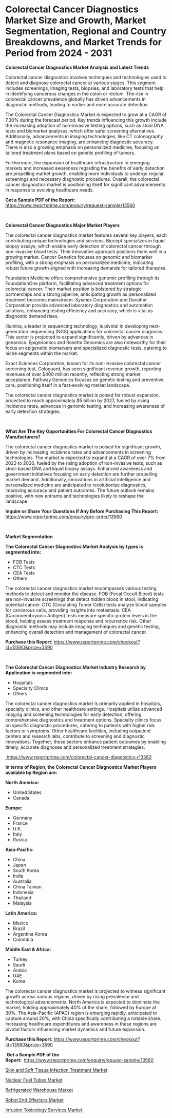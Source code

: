 <p><h1>Colorectal Cancer Diagnostics Market Size and Growth, Market Segmentation, Regional and Country Breakdowns, and Market Trends for Period from 2024 -  2031</h1></p><p><strong>Colorectal Cancer Diagnostics Market Analysis and Latest Trends</strong></p>
<p><p>Colorectal cancer diagnostics involves techniques and technologies used to detect and diagnose colorectal cancer at various stages. This segment includes screenings, imaging tests, biopsies, and laboratory tests that help in identifying cancerous changes in the colon or rectum. The rise in colorectal cancer prevalence globally has driven advancements in diagnostic methods, leading to earlier and more accurate detection.</p><p>The Colorectal Cancer Diagnostics Market is expected to grow at a CAGR of 7.30% during the forecast period. Key trends influencing this growth include the increasing adoption of non-invasive testing options, such as stool DNA tests and biomarker analyses, which offer safer screening alternatives. Additionally, advancements in imaging technologies, like CT colonography and magnetic resonance imaging, are enhancing diagnostic accuracy. There is also a growing emphasis on personalized medicine, focusing on tailored treatment plans based on genetic profiling of tumors. </p><p>Furthermore, the expansion of healthcare infrastructure in emerging markets and increased awareness regarding the benefits of early detection are propelling market growth, enabling more individuals to undergo regular screenings and necessary diagnostic procedures. Overall, the colorectal cancer diagnostics market is positioning itself for significant advancements in response to evolving healthcare needs.</p></p>
<p><strong>Get a Sample PDF of the Report:&nbsp;</strong> <a href="https://www.reportprime.com/enquiry/request-sample/13560?utm_campaign=57&utm_medium=2&utm_source=Github&utm_content=ia&utm_term=29112024&utm_id=colorectal-cancer-diagnostics">https://www.reportprime.com/enquiry/request-sample/13560</a></p>
<p>&nbsp;</p>
<p><strong>Colorectal Cancer Diagnostics Major Market Players</strong></p>
<p><p>The colorectal cancer diagnostics market features several key players, each contributing unique technologies and services. Biocept specializes in liquid biopsy assays, which enable early detection of colorectal cancer through non-invasive blood tests. Their innovative approach positions them well in a growing market. Cancer Genetics focuses on genomic and biomarker profiling, with a strong emphasis on personalized medicine, indicating robust future growth aligned with increasing demands for tailored therapies.</p><p>Foundation Medicine offers comprehensive genomic profiling through its FoundationOne platform, facilitating advanced treatment options for colorectal cancer. Their market position is bolstered by strategic partnerships and a strong pipeline, anticipating growth as personalized treatment becomes mainstream. Sysmex Corporation and Danaher Corporation provide advanced laboratory diagnostics and automation solutions, enhancing testing efficiency and accuracy, which is vital as diagnostic demand rises.</p><p>Illumina, a leader in sequencing technology, is pivotal in developing next-generation sequencing (NGS) applications for colorectal cancer diagnosis. This sector is projected to expand significantly, driven by advances in genomics. Epigenomics and Rosetta Genomics are also noteworthy for their focus on epigenetic biomarkers and specialized diagnostic tests, catering to niche segments within the market.</p><p>Exact Sciences Corporation, known for its non-invasive colorectal cancer screening test, Cologuard, has seen significant revenue growth, reporting revenues of over $400 million recently, reflecting strong market acceptance. Pathway Genomics focuses on genetic testing and preventive care, positioning itself in a fast-evolving market landscape.</p><p>The colorectal cancer diagnostics market is poised for robust expansion, projected to reach approximately $5 billion by 2027, fueled by rising incidence rates, advances in genomic testing, and increasing awareness of early detection strategies.</p></p>
<p>&nbsp;</p>
<p><strong>What Are The Key Opportunities For Colorectal Cancer Diagnostics Manufacturers?</strong></p>
<p><p>The colorectal cancer diagnostics market is poised for significant growth, driven by increasing incidence rates and advancements in screening technologies. The market is expected to expand at a CAGR of over 7% from 2023 to 2030, fueled by the rising adoption of non-invasive tests, such as stool-based DNA and liquid biopsy assays. Enhanced awareness and government initiatives focusing on early detection are further propelling market demand. Additionally, innovations in artificial intelligence and personalized medicine are anticipated to revolutionize diagnostics, improving accuracy and patient outcomes. The future outlook remains positive, with new entrants and technologies likely to reshape the landscape.</p></p>
<p><strong>Inquire or Share Your Questions If Any Before Purchasing This Report:</strong> <a href="https://www.reportprime.com/enquiry/pre-order/13560?utm_campaign=57&utm_medium=2&utm_source=Github&utm_content=ia&utm_term=29112024&utm_id=colorectal-cancer-diagnostics">https://www.reportprime.com/enquiry/pre-order/13560</a></p>
<p>&nbsp;</p>
<p><strong>Market Segmentation</strong></p>
<p><strong>The Colorectal Cancer Diagnostics Market Analysis by types is segmented into:</strong></p>
<p><ul><li>FOB Tests</li><li>CTC Tests</li><li>CEA Tests</li><li>Others</li></ul></p>
<p><p>The colorectal cancer diagnostics market encompasses various testing methods to detect and monitor the disease. FOB (Fecal Occult Blood) tests are non-invasive screenings that detect hidden blood in stool, indicating potential cancer. CTC (Circulating Tumor Cells) tests analyze blood samples for cancerous cells, providing insights into metastasis. CEA (Carcinoembryonic Antigen) tests measure specific protein levels in the blood, helping assess treatment response and recurrence risk. Other diagnostic methods may include imaging techniques and genetic testing, enhancing overall detection and management of colorectal cancer.</p></p>
<p><strong>Purchase this Report:&nbsp;</strong><a href="https://www.reportprime.com/checkout?id=13560&price=3590&utm_campaign=57&utm_medium=2&utm_source=Github&utm_content=ia&utm_term=29112024&utm_id=colorectal-cancer-diagnostics">https://www.reportprime.com/checkout?id=13560&price=3590</a></p>
<p>&nbsp;</p>
<p><strong>The Colorectal Cancer Diagnostics Market Industry Research by Application is segmented into:</strong></p>
<p><ul><li>Hospitals</li><li>Specialty Clinics</li><li>Others</li></ul></p>
<p><p>The colorectal cancer diagnostics market is primarily applied in hospitals, specialty clinics, and other healthcare settings. Hospitals utilize advanced imaging and screening technologies for early detection, offering comprehensive diagnostics and treatment options. Specialty clinics focus on specific diagnostic procedures, catering to patients with higher risk factors or symptoms. Other healthcare facilities, including outpatient centers and research labs, contribute to screening and diagnostic innovations. Together, these sectors enhance patient outcomes by enabling timely, accurate diagnoses and personalized treatment strategies.</p></p>
<p><a href="https://www.reportprime.com/colorectal-cancer-diagnostics-r13560?utm_campaign=57&utm_medium=2&utm_source=Github&utm_content=ia&utm_term=29112024&utm_id=colorectal-cancer-diagnostics">&nbsp;https://www.reportprime.com/colorectal-cancer-diagnostics-r13560</a></p>
<p><strong>In terms of Region, the Colorectal Cancer Diagnostics Market Players available by Region are:</strong></p>
<p>
    <p> <strong> North America: </strong>
        <ul>
            <li>United States</li>
            <li>Canada</li>
        </ul>
        </p> 
    <p> <strong> Europe: </strong>
        <ul>
            <li>Germany</li>
            <li>France</li>
            <li>U.K.</li>
            <li>Italy</li>
            <li>Russia</li>
        </ul>
        </p> 
    <p> <strong> Asia-Pacific: </strong>
        <ul>
            <li>China</li>
            <li>Japan</li>
            <li>South Korea</li>
            <li>India</li>
            <li>Australia</li>
            <li>China Taiwan</li>
            <li>Indonesia</li>
            <li>Thailand</li>
            <li>Malaysia</li>
        </ul>
        </p> 
    <p> <strong> Latin America: </strong>
        <ul>
            <li>Mexico</li>
            <li>Brazil</li>
            <li>Argentina Korea</li>
            <li>Colombia</li>
        </ul>
        </p> 
    <p> <strong> Middle East & Africa: </strong>
        <ul>
            <li>Turkey</li>
            <li>Saudi</li>
            <li>Arabia</li>
            <li>UAE</li>
            <li>Korea</li>
        </ul>
    </p>
    </p>
<p><p>The colorectal cancer diagnostics market is projected to witness significant growth across various regions, driven by rising prevalence and technological advancements. North America is expected to dominate the market, holding approximately 40% of the share, followed by Europe at 30%. The Asia-Pacific (APAC) region is emerging rapidly, anticipated to capture around 20%, with China specifically contributing a notable share. Increasing healthcare expenditures and awareness in these regions are pivotal factors influencing market dynamics and future expansion.</p></p>
<p><strong>Purchase this Report: </strong><a href="https://www.reportprime.com/checkout?id=13560&price=3590&utm_campaign=57&utm_medium=2&utm_source=Github&utm_content=ia&utm_term=29112024&utm_id=colorectal-cancer-diagnostics">https://www.reportprime.com/checkout?id=13560&price=3590</a></p>
<p>&nbsp;<strong>Get a Sample PDF of the Report:&nbsp;&nbsp;</strong><a href="https://www.reportprime.com/enquiry/request-sample/13560?utm_campaign=57&utm_medium=2&utm_source=Github&utm_content=ia&utm_term=29112024&utm_id=colorectal-cancer-diagnostics">https://www.reportprime.com/enquiry/request-sample/13560</a></p>
<p><strong></strong></p>
<p><p><a href="https://github.com/AshrafKhan865/Market-Research-Report-List-1/blob/main/skin-and-soft-tissue-infection-treatment-market.md?utm_campaign=57&utm_medium=2&utm_source=Github&utm_content=ia&utm_term=29112024&utm_id=colorectal-cancer-diagnostics">Skin and Soft Tissue Infection Treatment Market</a></p><p><a href="https://issuu.com/reportprime-2/docs/nuclear-fuel-tubes-market-size-2030.pptx?utm_campaign=57&utm_medium=2&utm_source=Github&utm_content=ia&utm_term=29112024&utm_id=colorectal-cancer-diagnostics">Nuclear Fuel Tubes Market</a></p><p><a href="https://www.linkedin.com/pulse/future-assessment-forecast-global-refrigerated-warehouse-market-8w0mc?utm_campaign=57&utm_medium=2&utm_source=Github&utm_content=ia&utm_term=29112024&utm_id=colorectal-cancer-diagnostics">Refrigerated Warehouse Market</a></p><p><a href="https://www.linkedin.com/pulse/insights-robot-end-effectors-market-players-size-geographical-fco7e?utm_campaign=57&utm_medium=2&utm_source=Github&utm_content=ia&utm_term=29112024&utm_id=colorectal-cancer-diagnostics">Robot End Effectors Market</a></p><p><a href="https://github.com/gullattedenna/Market-Research-Report-List-1/blob/main/infusion-toxicology-services-market.md?utm_campaign=57&utm_medium=2&utm_source=Github&utm_content=ia&utm_term=29112024&utm_id=colorectal-cancer-diagnostics">Infusion Toxicology Services Market</a></p></p>